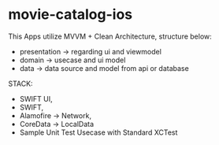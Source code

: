 # movie-catalog-ios

This Apps utilize MVVM + Clean Architecture, structure below:
- presentation -> regarding ui and viewmodel
- domain -> usecase and ui model
- data -> data source and model from api or database

STACK:
- SWIFT UI,
- SWIFT,
- Alamofire -> Network,
- CoreData -> LocalData
- Sample Unit Test Usecase with Standard XCTest
